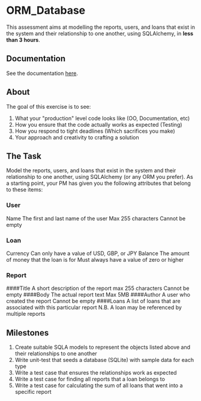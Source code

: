 # ORM_Database
This assessment aims at modelling the reports, users, and loans that exist in the system and their relationship to one another, using SQLAlchemy, in __less than 3 hours__.

## Documentation
See the documentation [here](docs/index.md).

## About
The goal of this exercise is to see:
1. What your "production" level code looks like (OO, Documentation, etc)
2. How you ensure that the code actually works as expected (Testing)
3. How you respond to tight deadlines (Which sacrifices you make)
4. Your approach and creativity to crafting a solution

## The Task
Model the reports, users, and loans that exist in the system and their relationship to one another, using SQLAlchemy (or any
ORM you prefer). As a starting point, your PM has given you the following attributes that belong to these items:

### User
Name
The first and last name of the user
Max 255 characters
Cannot be empty

### Loan
Currency
Can only have a value of USD, GBP, or JPY
Balance
The amount of money that the loan is for
Must always have a value of zero or higher


### Report
####Title
A short description of the report
max 255 characters
Cannot be empty
####Body
The actual report text
Max 5MB
####Author
A user who created the report
Cannot be empty
####Loans
A list of loans that are associated with this particular report
N.B. A loan may be referenced by multiple reports

## Milestones
1. Create suitable SQLA models to represent the objects listed above and their relationships to one another
2. Write unit-test that seeds a database (SQLite) with sample data for each type
3. Write a test case that ensures the relationships work as expected
4. Write a test case for finding all reports that a loan belongs to
5. Write a test case for calculating the sum of all loans that went into a specific report
